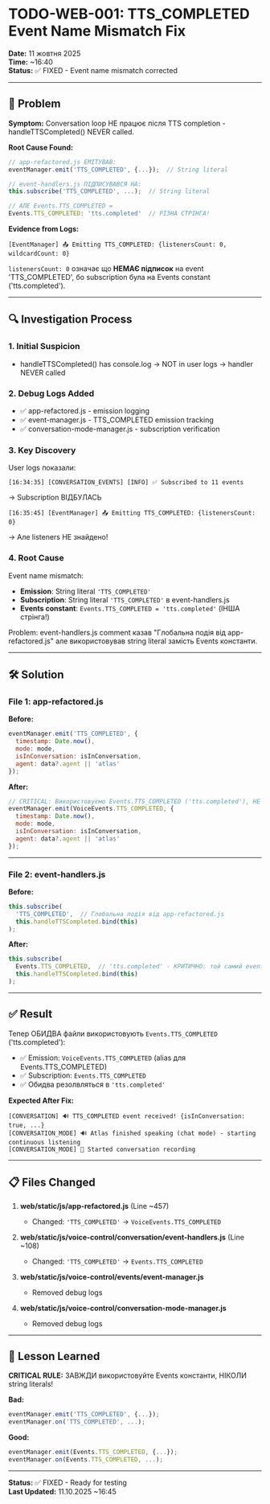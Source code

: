 # TODO-WEB-001: TTS_COMPLETED Event Name Mismatch Fix

**Date:** 11 жовтня 2025  
**Time:** ~16:40  
**Status:** ✅ FIXED - Event name mismatch corrected

---

## 🎯 Problem

**Symptom:** Conversation loop НЕ працює після TTS completion - handleTTSCompleted() NEVER called.

**Root Cause Found:**
```javascript
// app-refactored.js ЕМІТУВАВ:
eventManager.emit('TTS_COMPLETED', {...});  // String literal

// event-handlers.js ПІДПИСУВАВСЯ НА:
this.subscribe('TTS_COMPLETED', ...);  // String literal

// АЛЕ Events.TTS_COMPLETED =
Events.TTS_COMPLETED: 'tts.completed'  // РІЗНА СТРІНГА!
```

**Evidence from Logs:**
```
[EventManager] 📤 Emitting TTS_COMPLETED: {listenersCount: 0, wildcardCount: 0}
```

`listenersCount: 0` означає що **НЕМАЄ підписок** на event 'TTS_COMPLETED', бо subscription була на Events constant ('tts.completed').

---

## 🔍 Investigation Process

### 1. Initial Suspicion
- handleTTSCompleted() has console.log → NOT in user logs → handler NEVER called

### 2. Debug Logs Added
- ✅ app-refactored.js - emission logging
- ✅ event-manager.js - TTS_COMPLETED emission tracking
- ✅ conversation-mode-manager.js - subscription verification

### 3. Key Discovery
User logs показали:
```
[16:34:35] [CONVERSATION_EVENTS] [INFO] ✅ Subscribed to 11 events
```
→ Subscription ВІДБУЛАСЬ

```
[16:35:45] [EventManager] 📤 Emitting TTS_COMPLETED: {listenersCount: 0}
```
→ Але listeners НЕ знайдено!

### 4. Root Cause
Event name mismatch:
- **Emission**: String literal `'TTS_COMPLETED'`
- **Subscription**: String literal `'TTS_COMPLETED'` в event-handlers.js
- **Events constant**: `Events.TTS_COMPLETED = 'tts.completed'` (ІНША стрінга!)

Problem: event-handlers.js comment казав "Глобальна подія від app-refactored.js" але використовував string literal замість Events константи.

---

## 🛠️ Solution

### File 1: app-refactored.js

**Before:**
```javascript
eventManager.emit('TTS_COMPLETED', {
  timestamp: Date.now(),
  mode: mode,
  isInConversation: isInConversation,
  agent: data?.agent || 'atlas'
});
```

**After:**
```javascript
// CRITICAL: Використовуємо Events.TTS_COMPLETED ('tts.completed'), НЕ string literal!
eventManager.emit(VoiceEvents.TTS_COMPLETED, {
  timestamp: Date.now(),
  mode: mode,
  isInConversation: isInConversation,
  agent: data?.agent || 'atlas'
});
```

---

### File 2: event-handlers.js

**Before:**
```javascript
this.subscribe(
  'TTS_COMPLETED',  // Глобальна подія від app-refactored.js
  this.handleTTSCompleted.bind(this)
);
```

**After:**
```javascript
this.subscribe(
  Events.TTS_COMPLETED,  // 'tts.completed' - КРИТИЧНО: той самий event!
  this.handleTTSCompleted.bind(this)
);
```

---

## ✅ Result

Тепер ОБИДВА файли використовують `Events.TTS_COMPLETED` ('tts.completed'):
- ✅ Emission: `VoiceEvents.TTS_COMPLETED` (alias для Events.TTS_COMPLETED)
- ✅ Subscription: `Events.TTS_COMPLETED`
- ✅ Обидва резолвляться в `'tts.completed'`

**Expected After Fix:**
```
[CONVERSATION] 🔊 TTS_COMPLETED event received! {isInConversation: true, ...}
[CONVERSATION_MODE] 🔊 Atlas finished speaking (chat mode) - starting continuous listening
[CONVERSATION_MODE] 🎤 Started conversation recording
```

---

## 📋 Files Changed

1. **web/static/js/app-refactored.js** (Line ~457)
   - Changed: `'TTS_COMPLETED'` → `VoiceEvents.TTS_COMPLETED`

2. **web/static/js/voice-control/conversation/event-handlers.js** (Line ~108)
   - Changed: `'TTS_COMPLETED'` → `Events.TTS_COMPLETED`

3. **web/static/js/voice-control/events/event-manager.js**
   - Removed debug logs

4. **web/static/js/voice-control/conversation-mode-manager.js**
   - Removed debug logs

---

## 🎯 Lesson Learned

**CRITICAL RULE:** ЗАВЖДИ використовуйте Events константи, НІКОЛИ string literals!

**Bad:**
```javascript
eventManager.emit('TTS_COMPLETED', {...});
eventManager.on('TTS_COMPLETED', ...);
```

**Good:**
```javascript
eventManager.emit(Events.TTS_COMPLETED, {...});
eventManager.on(Events.TTS_COMPLETED, ...);
```

---

**Status:** ✅ FIXED - Ready for testing  
**Last Updated:** 11.10.2025 ~16:45
